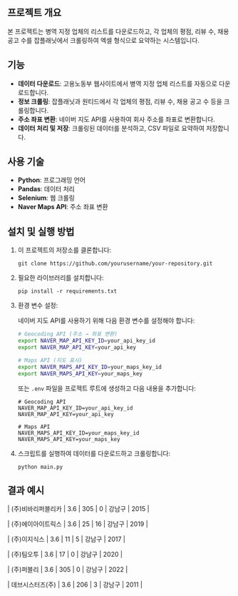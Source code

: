 ## 프로젝트 개요

본 프로젝트는 병역 지정 업체의 리스트를 다운로드하고, 각 업체의 평점, 리뷰 수, 채용 공고 수를 잡플래닛에서 크롤링하여 엑셀 형식으로 요약하는 시스템입니다.

## 기능

- **데이터 다운로드**: 고용노동부 웹사이트에서 병역 지정 업체 리스트를 자동으로 다운로드합니다.
- **정보 크롤링**: 잡플래닛과 원티드에서 각 업체의 평점, 리뷰 수, 채용 공고 수 등을 크롤링합니다.
- **주소 좌표 변환**: 네이버 지도 API를 사용하여 회사 주소를 좌표로 변환합니다.
- **데이터 처리 및 저장**: 크롤링된 데이터를 분석하고, CSV 파일로 요약하여 저장합니다.

## 사용 기술

- **Python**: 프로그래밍 언어
- **Pandas**: 데이터 처리
- **Selenium**: 웹 크롤링
- **Naver Maps API**: 주소 좌표 변환

## 설치 및 실행 방법

1. 이 프로젝트의 저장소를 클론합니다:
        
    `git clone https://github.com/yourusername/your-repository.git`
    
2. 필요한 라이브러리를 설치합니다:

    `pip install -r requirements.txt`

3. 환경 변수 설정:
   
   네이버 지도 API를 사용하기 위해 다음 환경 변수를 설정해야 합니다:
   
   ```bash
   # Geocoding API (주소 → 좌표 변환)
   export NAVER_MAP_API_KEY_ID=your_api_key_id
   export NAVER_MAP_API_KEY=your_api_key
   
   # Maps API (지도 표시)
   export NAVER_MAPS_API_KEY_ID=your_maps_key_id
   export NAVER_MAPS_API_KEY=your_maps_key
   ```
   
   또는 `.env` 파일을 프로젝트 루트에 생성하고 다음 내용을 추가합니다:
   
   ```
   # Geocoding API
   NAVER_MAP_API_KEY_ID=your_api_key_id
   NAVER_MAP_API_KEY=your_api_key
   
   # Maps API
   NAVER_MAPS_API_KEY_ID=your_maps_key_id
   NAVER_MAPS_API_KEY=your_maps_key
   ```
    
4. 스크립트를 실행하여 데이터를 다운로드하고 크롤링합니다:

    `python main.py`

## 결과 예시
| (주)비바리퍼블리카 | 3.6 | 305 | 0  | 강남구 | 2015 |

| (주)에이아이트릭스 | 3.6 | 25  | 16 | 강남구 | 2019 |

| (주)이지식스    | 3.6 | 11  | 5  | 강남구 | 2017 |

| (주)팀오투     | 3.6 | 17  | 0  | 강남구 | 2020 |

| (주)퍼블리     | 3.6 | 305 | 0  | 강남구 | 2022 |

| 데브시스터즈(주)  | 3.6 | 206 | 3  | 강남구 | 2011 |
